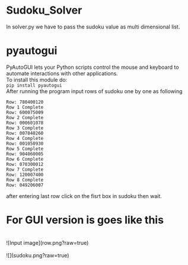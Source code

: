 # Sudoku_Solver
In solver.py we have to pass the sudoku value as multi dimensional list.</br>
# pyautogui
PyAutoGUI lets your Python scripts control the mouse and keyboard to automate interactions with other applications. </br>
To install this module do:</br>
```pip install pyautogui```
</br> After running the program input rows of sudoku one by one as following</br>
```
Row: 780400120
Row 1 Complete
Row: 600075009
Row 2 Complete
Row: 000601078
Row 3 Complete
Row: 007040260
Row 4 Complete
Row: 001050930
Row 5 Complete
Row: 904060005
Row 6 Complete
Row: 070300012
Row 7 Complete
Row: 120007400
Row 8 Complete
Row: 049206007
```
after entering last row click on the fisrt box in sudoku then wait.

# For GUI version is goes like this
</br>
![Input image](row.png?raw=true)</br></br>
![](sudoku.png?raw=true)
